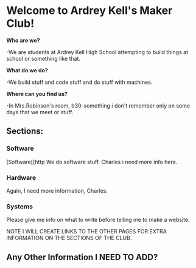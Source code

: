 # Welcome to Ardrey Kell's Maker Club!

**Who are we?**

-We are students at Ardrey Kell High School attempting to build things at school or something like that.

**What do we do?**

-We build stuff and code stuff and do stuff with machines.

**Where can you find us?**

-In Mrs.Robinson's room, b30-something i don't remember only on some days that we meet or stuff.

## Sections:

### Software
[Software[(http
We do software stuff. Charles i need more info here.
### Hardware
Again, I need more information, Charles.
### Systems
Please give me info on what to write before telling me to make a website.


NOTE I WILL CREATE LINKS TO THE OTHER PAGES FOR EXTRA INFORMATION ON THE SECTIONS OF THE CLUB.

## Any Other Information I NEED TO ADD?
